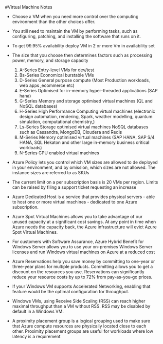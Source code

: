 #Virtual Machine Notes

- Choose a VM when you need more control over the computing environment than the other choices offer.
- You still need to maintain the VM by performing tasks, such as configuring, patching, and installing the software that runs on it.
- To get 99.95% availability deploy VM in 2 or more Vm in availability set
- The size that you choose then determines factors such as processing power, memory, and storage capacity
	1. A-Series Entry-level VMs for dev/test
	2. Bs-Series Economical burstable VMs
	3. D-Series General purpose compute (Most Production workloads, web apps ,ecommerce etc)
	4. E-Series Optimised for in-memory hyper-threaded applications (SAP hana)
	5. G-Series Memory and storage optimised virtual machines (QL and NoSQL databases)
	6. H-Series High Performance Computing virtual machines (electronic design automation, rendering, Spark, weather modelling, quantum simulation, computational chemistry,)
	7. Ls-Series Storage optimised virtual machines NoSQL databases such as Cassandra, MongoDB, Cloudera and Redis
	8. M-Series Memory optimised virtual machines (SAP HANA, SAP S/4 HANA, SQL Hekaton and other large in-memory business critical workloads)
	9. N-Series GPU enabled virtual machines

- Azure Policy lets you control which VM sizes are allowed to de deployed in your environment, and by omission, which sizes are not allowed. The instance sizes are referred to as SKUs 
- The current limit on a per subscription basis is 20 VMs per region. Limits can be raised by filing a support ticket requesting an increase
- Azure Dedicated Host is a service that provides physical servers - able to host one or more virtual machines - dedicated to one Azure subscription.
- Azure Spot Virtual Machines allows you to take advantage of our unused capacity at a significant cost savings. At any point in time when Azure needs the capacity back, the Azure infrastructure will evict Azure Spot Virtual Machines. 
- For customers with Software Assurance, Azure Hybrid Benefit for Windows Server allows you to use your on-premises Windows Server licenses and run Windows virtual machines on Azure at a reduced cost
- Azure Reservations help you save money by committing to one-year or three-year plans for multiple products. Committing allows you to get a discount on the resources you use. Reservations can significantly reduce your resource costs by up to 72% from pay-as-you-go prices.
- If your Windows VM supports Accelerated Networking, enabling that feature would be the optimal configuration for throughput. 
- Windows VMs, using Receive Side Scaling (RSS) can reach higher maximal throughput than a VM without RSS. RSS may be disabled by default in a Windows VM. 
- A proximity placement group is a logical grouping used to make sure that Azure compute resources are physically located close to each other. Proximity placement groups are useful for workloads where low latency is a requirement
